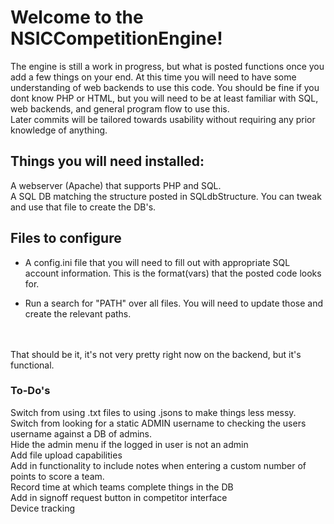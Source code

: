 # Welcome to the NSICCompetitionEngine!

The engine is still a work in progress, but what is posted functions once you add a few things on your end. At this time you will need to have some understanding of web backends to use this code. You should be fine if you dont know PHP or HTML, but you will need to be at least familiar with SQL, web backends, and general program flow to use this. <br>
Later commits will be tailored towards usability without requiring any prior knowledge of anything.

## Things you will need installed:
A webserver (Apache) that supports PHP and SQL. <br>
A SQL DB matching the structure posted in SQLdbStructure. You can tweak and use that file to create the DB's.


## Files to configure
- A config.ini file that you will need to fill out with appropriate SQL account information. This is the format(vars) that the posted code looks for. 

- Run a search for "PATH" over all files. You will need to update those and create the relevant paths. 
<br>
<br>
That should be it, it's not very pretty right now on the backend, but it's functional. 
<br>

### To-Do's

Switch from using .txt files to using .jsons to make things less messy. <br>
Switch from looking for a static ADMIN username to checking the users username against a DB of admins. <br>
Hide the admin menu if the logged in user is not an admin <br>
Add file upload capabilities <br>
Add in functionality to include notes when entering a custom number of points to score a team. <br>
Record time at which teams complete things in the DB <br>
Add in signoff request button in competitor interface <br>
Device tracking
